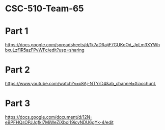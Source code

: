 # CSC-510-Team-65

# Part 1
https://docs.google.com/spreadsheets/d/1k7aDRaijF7GUKoOd_JpLm3XYWhbxuLzf1R5azFPvWFc/edit?usp=sharing
# Part 2
https://www.youtube.com/watch?v=x8Aj-NTYrD4&ab_channel=XiaochunL
# Part 3
https://docs.google.com/document/d/12N-eBPFHQsOPJJgfkl7MiWeZiXboi19icvNDU6gYk-4/edit

